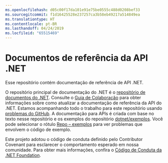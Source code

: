 ```yaml
---
ms.openlocfilehash: d05c00f17da101e91e75be0555c488d0208bef33
ms.sourcegitcommit: f1d16425528e237257ca3b58eb49217a514849ea
ms.translationtype: HT
ms.contentlocale: pt-BR
ms.lasthandoff: 04/24/2019
ms.locfileid: "65515469"
---
```

# <a name="net-api-reference-docs"></a>Documentos de referência da API .NET

Esse repositório contém documentação de referência de API .NET.

O repositório principal de documentação do .NET é o [repositório de documentos do .NET](https://github.com/dotnet/docs). Consulte o [Guia de Colaboração](https://github.com/dotnet/docs/blob/master/CONTRIBUTING.md) para obter informações sobre como atualizar a documentação de referência da API do .NET.
Estamos acompanhando todo o trabalho para este repositório usando [problemas do GitHub](https://github.com/dotnet/dotnet-api-docs/issues). A documentação para APIs é criada com base no texto nesse repositório e os exemplos do repositório [dotnet/exemplos](https://github.com/dotnet/samples). Você pode selecionar o rótulo [Repo – exemplos](https://github.com/dotnet/docs/issues?q=is%3Aopen+is%3Aissue+label%3A%22%3Afile_folder%3A+Repo+-+samples%22) para ver problemas que envolvem o código de exemplo.

Este projeto adotou o código de conduta definido pelo Contributor Covenant para esclarecer o comportamento esperado em nossa comunidade. Para obter mais informações, confira o [Código de Conduta da .NET Foundation](https://dotnetfoundation.org/code-of-conduct).
